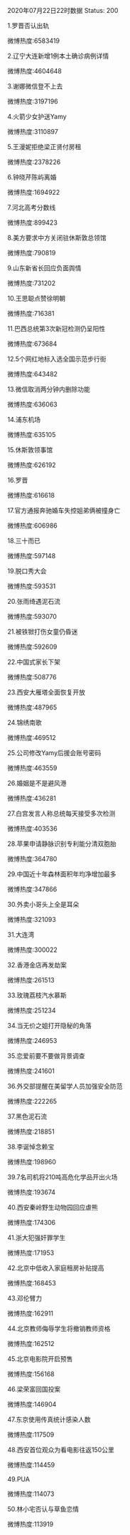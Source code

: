 2020年07月22日22时数据
Status: 200

1.罗晋否认出轨

微博热度:6583419

2.辽宁大连新增1例本土确诊病例详情

微博热度:4604648

3.谢娜微信登不上去

微博热度:3197196

4.火箭少女护送Yamy

微博热度:3110897

5.王漫妮拒绝梁正贤付房租

微博热度:2378226

6.钟晓芹陈屿离婚

微博热度:1694922

7.河北高考分数线

微博热度:899423

8.美方要求中方关闭驻休斯敦总领馆

微博热度:790819

9.山东新省长回应负面舆情

微博热度:731202

10.王思聪点赞徐明朝

微博热度:716381

11.巴西总统第3次新冠检测仍呈阳性

微博热度:673684

12.5个网红地标入选全国示范步行街

微博热度:643482

13.微信取消两分钟内删除功能

微博热度:636063

14.浦东机场

微博热度:635105

15.休斯敦领事馆

微博热度:626192

16.罗晋

微博热度:616618

17.官方通报奔驰婚车失控姐弟俩被撞身亡

微博热度:606986

18.三十而已

微博热度:597148

19.脱口秀大会

微博热度:593531

20.张雨绮遇泥石流

微博热度:593070

21.被铁锨打伤女童仍昏迷

微博热度:592609

22.中国式家长下架

微博热度:508776

23.西安大雁塔全面恢复开放

微博热度:487965

24.锦绣南歌

微博热度:469512

25.公司修改Yamy后援会账号密码

微博热度:463559

26.婚姻是不是避风港

微博热度:436281

27.白宫发言人称总统每天接受多次检测

微博热度:403536

28.苹果申请静脉识别专利能分清双胞胎

微博热度:364780

29.中国近十年森林面积年均净增加最多

微博热度:347866

30.外卖小哥头上全是耳朵

微博热度:321093

31.大连湾

微博热度:300022

32.香港金店再发劫案

微博热度:261513

33.玫瑰荔枝汽水慕斯

微博热度:251234

34.当无价之姐打开隐秘的角落

微博热度:246953

35.恋爱前要不要做背景调查

微博热度:241601

36.外交部提醒在美留学人员加强安全防范

微博热度:222265

37.黑色泥石流

微博热度:218851

38.李诞悼念赖宝

微博热度:198960

39.7名司机将210吨高危化学品开出火场

微博热度:193674

40.西安秦岭野生动物园回应虐熊

微博热度:174306

41.浙大犯强奸罪学生

微博热度:171953

42.北京中低收入家庭租房补贴提高

微博热度:168453

43.邓伦臂力

微博热度:162911

44.北京教师侮辱学生将撤销教师资格

微博热度:162512

45.北京电影院开启预售

微博热度:156168

46.梁荣富回国投案

微博热度:146904

47.东京使用传真统计感染人数

微博热度:117509

48.西安首位观众为看电影往返150公里

微博热度:114459

49.PUA

微博热度:114073

50.林小宅否认与草鱼恋情

微博热度:113919

